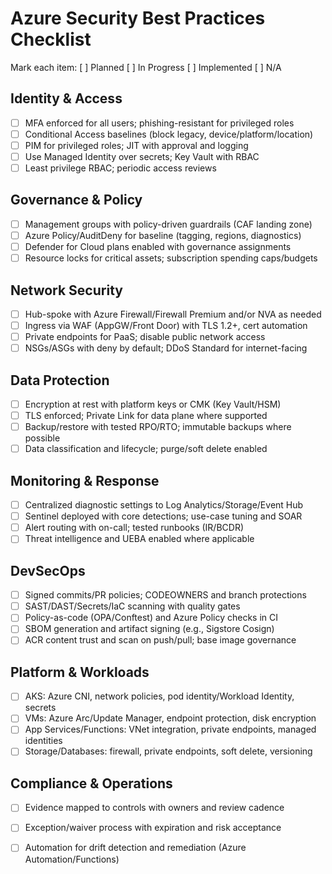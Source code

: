 # Azure Security Best Practices Checklist

Mark each item: [ ] Planned [ ] In Progress [ ] Implemented [ ] N/A

## Identity & Access
- [ ] MFA enforced for all users; phishing-resistant for privileged roles
- [ ] Conditional Access baselines (block legacy, device/platform/location)
- [ ] PIM for privileged roles; JIT with approval and logging
- [ ] Use Managed Identity over secrets; Key Vault with RBAC
- [ ] Least privilege RBAC; periodic access reviews

## Governance & Policy
- [ ] Management groups with policy-driven guardrails (CAF landing zone)
- [ ] Azure Policy/AuditDeny for baseline (tagging, regions, diagnostics)
- [ ] Defender for Cloud plans enabled with governance assignments
- [ ] Resource locks for critical assets; subscription spending caps/budgets

## Network Security
- [ ] Hub-spoke with Azure Firewall/Firewall Premium and/or NVA as needed
- [ ] Ingress via WAF (AppGW/Front Door) with TLS 1.2+, cert automation
- [ ] Private endpoints for PaaS; disable public network access
- [ ] NSGs/ASGs with deny by default; DDoS Standard for internet-facing

## Data Protection
- [ ] Encryption at rest with platform keys or CMK (Key Vault/HSM)
- [ ] TLS enforced; Private Link for data plane where supported
- [ ] Backup/restore with tested RPO/RTO; immutable backups where possible
- [ ] Data classification and lifecycle; purge/soft delete enabled

## Monitoring & Response
- [ ] Centralized diagnostic settings to Log Analytics/Storage/Event Hub
- [ ] Sentinel deployed with core detections; use-case tuning and SOAR
- [ ] Alert routing with on-call; tested runbooks (IR/BCDR)
- [ ] Threat intelligence and UEBA enabled where applicable

## DevSecOps
- [ ] Signed commits/PR policies; CODEOWNERS and branch protections
- [ ] SAST/DAST/Secrets/IaC scanning with quality gates
- [ ] Policy-as-code (OPA/Conftest) and Azure Policy checks in CI
- [ ] SBOM generation and artifact signing (e.g., Sigstore Cosign)
- [ ] ACR content trust and scan on push/pull; base image governance

## Platform & Workloads
- [ ] AKS: Azure CNI, network policies, pod identity/Workload Identity, secrets
- [ ] VMs: Azure Arc/Update Manager, endpoint protection, disk encryption
- [ ] App Services/Functions: VNet integration, private endpoints, managed identities
- [ ] Storage/Databases: firewall, private endpoints, soft delete, versioning

## Compliance & Operations
- [ ] Evidence mapped to controls with owners and review cadence
- [ ] Exception/waiver process with expiration and risk acceptance
- [ ] Automation for drift detection and remediation (Azure Automation/Functions)

